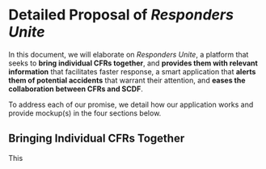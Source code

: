 # Detailed Proposal of *Responders Unite*

In this document, we will elaborate on *Responders Unite*, a platform that seeks to **bring individual CFRs together**, and **provides them with relevant information** that facilitates faster response, a smart application that **alerts them of potential accidents** that warrant their attention, and **eases the collaboration between CFRs and SCDF**.

To address each of our promise, we detail how our application works and provide mockup(s) in the four sections below.

## Bringing Individual CFRs Together

This
